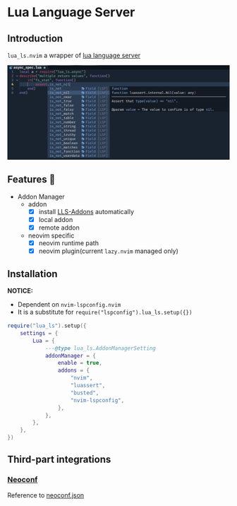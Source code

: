 # Lua Language Server

## Introduction

`lua_ls.nvim` a wrapper of [lua language server](https://github.com/luals/lua-language-server)

![show case](./doc/luassert_and_busted.png)

## Features 🌟

- Addon Manager
  - addon
    - [x] install [LLS-Addons](https://github.com/LuaLS/LLS-Addons) automatically
    - [x] local addon
    - [x] remote addon
  - neovim specific
    - [x] neovim runtime path
    - [x] neovim plugin(current `lazy.nvim` managed only)

## Installation

**NOTICE:**

- Dependent on `nvim-lspconfig.nvim`
- It is a substitute for `require("lspconfig").lua_ls.setup({})`

```lua
require("lua_ls").setup({
    settings = {
        Lua = {
            ---@type lua_ls.AddonManagerSetting
            addonManager = {
                enable = true,
                addons = {
                    "nvim",
                    "luassert",
                    "busted",
                    "nvim-lspconfig",
                },
            },
        },
    },
})
```

## Third-part integrations

### [Neoconf](https://github.com/folke/neoconf.nvim)

Reference to [neoconf.json](./.neoconf.json)
